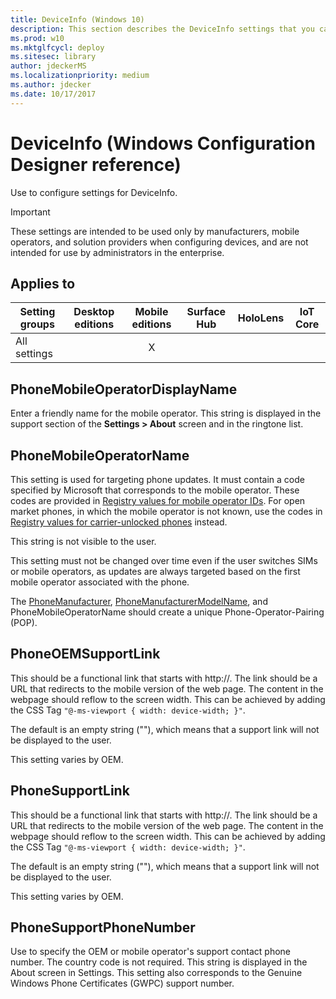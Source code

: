 ```yaml
---
title: DeviceInfo (Windows 10)
description: This section describes the DeviceInfo settings that you can configure in provisioning packages for Windows 10 using Windows Configuration Designer.
ms.prod: w10
ms.mktglfcycl: deploy
ms.sitesec: library
author: jdeckerMS
ms.localizationpriority: medium
ms.author: jdecker
ms.date: 10/17/2017
---
```


# DeviceInfo (Windows Configuration Designer reference)

Use to configure settings for DeviceInfo.

>[!IMPORTANT]
>These settings are intended to be used only by manufacturers, mobile operators, and solution providers when configuring devices, and are not intended for use by administrators in the enterprise.

## Applies to

| Setting groups | Desktop editions | Mobile editions | Surface Hub | HoloLens | IoT Core |
| --- | :---: | :---: | :---: | :---: | :---: |
| All settings |  |  X  |  |  |  |


## PhoneMobileOperatorDisplayName

Enter a friendly name for the mobile operator. This string is displayed in the support section of the **Settings > About** screen and in the ringtone list.

## PhoneMobileOperatorName

This setting is used for targeting phone updates. It must contain a code specified by Microsoft that corresponds to the mobile operator. These codes are provided in [Registry values for mobile operator IDs](https://msdn.microsoft.com/library/windows/hardware/dn772250.aspx). For open market phones, in which the mobile operator is not known, use the codes in [Registry values for carrier-unlocked phones](https://msdn.microsoft.com/library/windows/hardware/dn772248.aspx) instead.

This string is not visible to the user.

This setting must not be changed over time even if the user switches SIMs or mobile operators, as updates are always targeted based on the first mobile operator associated with the phone.

The [PhoneManufacturer](https://msdn.microsoft.com/library/windows/hardware/mt138328.aspx), [PhoneManufacturerModelName](https://msdn.microsoft.com/library/windows/hardware/mt138336.aspx), and PhoneMobileOperatorName should create a unique Phone-Operator-Pairing (POP).



## PhoneOEMSupportLink

This should be a functional link that starts with http://. The link should be a URL that redirects to the mobile version of the web page. The content in the webpage should reflow to the screen width. This can be achieved by adding the CSS Tag `"@-ms-viewport { width: device-width; }"`.

The default is an empty string (""), which means that a support link will not be displayed to the user.

This setting varies by OEM.


## PhoneSupportLink

This should be a functional link that starts with http://. The link should be a URL that redirects to the mobile version of the web page. The content in the webpage should reflow to the screen width. This can be achieved by adding the CSS Tag `"@-ms-viewport { width: device-width; }"`.

The default is an empty string (""), which means that a support link will not be displayed to the user.

This setting varies by OEM.


## PhoneSupportPhoneNumber

Use to specify the OEM or mobile operator's support contact phone number. The country code is not required. This string is displayed in the About screen in Settings. This setting also corresponds to the Genuine Windows Phone Certificates (GWPC) support number. 

